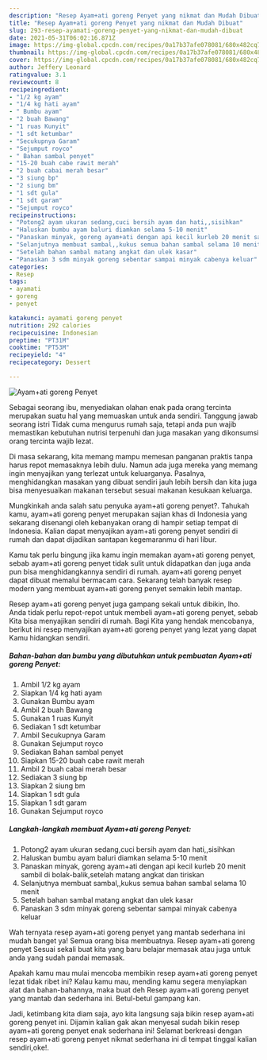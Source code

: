 ```yaml
---
description: "Resep Ayam+ati goreng Penyet yang nikmat dan Mudah Dibuat"
title: "Resep Ayam+ati goreng Penyet yang nikmat dan Mudah Dibuat"
slug: 293-resep-ayamati-goreng-penyet-yang-nikmat-dan-mudah-dibuat
date: 2021-05-31T06:02:16.871Z
image: https://img-global.cpcdn.com/recipes/0a17b37afe078081/680x482cq70/ayamati-goreng-penyet-foto-resep-utama.jpg
thumbnail: https://img-global.cpcdn.com/recipes/0a17b37afe078081/680x482cq70/ayamati-goreng-penyet-foto-resep-utama.jpg
cover: https://img-global.cpcdn.com/recipes/0a17b37afe078081/680x482cq70/ayamati-goreng-penyet-foto-resep-utama.jpg
author: Jeffery Leonard
ratingvalue: 3.1
reviewcount: 8
recipeingredient:
- "1/2 kg ayam"
- "1/4 kg hati ayam"
- " Bumbu ayam"
- "2 buah Bawang"
- "1 ruas Kunyit"
- "1 sdt ketumbar"
- "Secukupnya Garam"
- "Sejumput royco"
- " Bahan sambal penyet"
- "15-20 buah cabe rawit merah"
- "2 buah cabai merah besar"
- "3 siung bp"
- "2 siung bm"
- "1 sdt gula"
- "1 sdt garam"
- "Sejumput royco"
recipeinstructions:
- "Potong2 ayam ukuran sedang,cuci bersih ayam dan hati,,sisihkan"
- "Haluskan bumbu ayam baluri diamkan selama 5-10 menit"
- "Panaskan minyak, goreng ayam+ati dengan api kecil kurleb 20 menit sambil di bolak-balik,setelah matang angkat dan tiriskan"
- "Selanjutnya membuat sambal,,kukus semua bahan sambal selama 10 menit"
- "Setelah bahan sambal matang angkat dan ulek kasar"
- "Panaskan 3 sdm minyak goreng sebentar sampai minyak cabenya keluar"
categories:
- Resep
tags:
- ayamati
- goreng
- penyet

katakunci: ayamati goreng penyet 
nutrition: 292 calories
recipecuisine: Indonesian
preptime: "PT31M"
cooktime: "PT53M"
recipeyield: "4"
recipecategory: Dessert

---
```



![Ayam+ati goreng Penyet](https://img-global.cpcdn.com/recipes/0a17b37afe078081/680x482cq70/ayamati-goreng-penyet-foto-resep-utama.jpg)

Sebagai seorang ibu, menyediakan olahan enak pada orang tercinta merupakan suatu hal yang memuaskan untuk anda sendiri. Tanggung jawab seorang istri Tidak cuma mengurus rumah saja, tetapi anda pun wajib memastikan kebutuhan nutrisi terpenuhi dan juga masakan yang dikonsumsi orang tercinta wajib lezat.

Di masa  sekarang, kita memang mampu memesan panganan praktis tanpa harus repot memasaknya lebih dulu. Namun ada juga mereka yang memang ingin menyajikan yang terlezat untuk keluarganya. Pasalnya, menghidangkan masakan yang dibuat sendiri jauh lebih bersih dan kita juga bisa menyesuaikan makanan tersebut sesuai makanan kesukaan keluarga. 



Mungkinkah anda salah satu penyuka ayam+ati goreng penyet?. Tahukah kamu, ayam+ati goreng penyet merupakan sajian khas di Indonesia yang sekarang disenangi oleh kebanyakan orang di hampir setiap tempat di Indonesia. Kalian dapat menyajikan ayam+ati goreng penyet sendiri di rumah dan dapat dijadikan santapan kegemaranmu di hari libur.

Kamu tak perlu bingung jika kamu ingin memakan ayam+ati goreng penyet, sebab ayam+ati goreng penyet tidak sulit untuk didapatkan dan juga anda pun bisa menghidangkannya sendiri di rumah. ayam+ati goreng penyet dapat dibuat memalui bermacam cara. Sekarang telah banyak resep modern yang membuat ayam+ati goreng penyet semakin lebih mantap.

Resep ayam+ati goreng penyet juga gampang sekali untuk dibikin, lho. Anda tidak perlu repot-repot untuk membeli ayam+ati goreng penyet, sebab Kita bisa menyajikan sendiri di rumah. Bagi Kita yang hendak mencobanya, berikut ini resep menyajikan ayam+ati goreng penyet yang lezat yang dapat Kamu hidangkan sendiri.

<!--inarticleads1-->

##### Bahan-bahan dan bumbu yang dibutuhkan untuk pembuatan Ayam+ati goreng Penyet:

1. Ambil 1/2 kg ayam
1. Siapkan 1/4 kg hati ayam
1. Gunakan  Bumbu ayam
1. Ambil 2 buah Bawang
1. Gunakan 1 ruas Kunyit
1. Sediakan 1 sdt ketumbar
1. Ambil Secukupnya Garam
1. Gunakan Sejumput royco
1. Sediakan  Bahan sambal penyet
1. Siapkan 15-20 buah cabe rawit merah
1. Ambil 2 buah cabai merah besar
1. Sediakan 3 siung bp
1. Siapkan 2 siung bm
1. Siapkan 1 sdt gula
1. Siapkan 1 sdt garam
1. Gunakan Sejumput royco




<!--inarticleads2-->

##### Langkah-langkah membuat Ayam+ati goreng Penyet:

1. Potong2 ayam ukuran sedang,cuci bersih ayam dan hati,,sisihkan
1. Haluskan bumbu ayam baluri diamkan selama 5-10 menit
1. Panaskan minyak, goreng ayam+ati dengan api kecil kurleb 20 menit sambil di bolak-balik,setelah matang angkat dan tiriskan
1. Selanjutnya membuat sambal,,kukus semua bahan sambal selama 10 menit
1. Setelah bahan sambal matang angkat dan ulek kasar
1. Panaskan 3 sdm minyak goreng sebentar sampai minyak cabenya keluar




Wah ternyata resep ayam+ati goreng penyet yang mantab sederhana ini mudah banget ya! Semua orang bisa membuatnya. Resep ayam+ati goreng penyet Sesuai sekali buat kita yang baru belajar memasak atau juga untuk anda yang sudah pandai memasak.

Apakah kamu mau mulai mencoba membikin resep ayam+ati goreng penyet lezat tidak ribet ini? Kalau kamu mau, mending kamu segera menyiapkan alat dan bahan-bahannya, maka buat deh Resep ayam+ati goreng penyet yang mantab dan sederhana ini. Betul-betul gampang kan. 

Jadi, ketimbang kita diam saja, ayo kita langsung saja bikin resep ayam+ati goreng penyet ini. Dijamin kalian gak akan menyesal sudah bikin resep ayam+ati goreng penyet enak sederhana ini! Selamat berkreasi dengan resep ayam+ati goreng penyet nikmat sederhana ini di tempat tinggal kalian sendiri,oke!.

